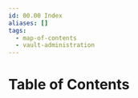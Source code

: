 ```yaml
---
id: 00.00 Index
aliases: []
tags:
  - map-of-contents
  - vault-administration
---
```


# Table of Contents
